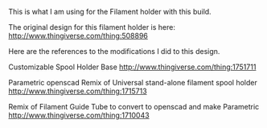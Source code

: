 This is what I am using for the Filament holder with this build.

The original design for this filament holder is here: http://www.thingiverse.com/thing:508896

Here are the references to the modifications I did to this design.

Customizable Spool Holder Base
http://www.thingiverse.com/thing:1751711

Parametric openscad Remix of Universal stand-alone filament spool holder
http://www.thingiverse.com/thing:1715713

Remix of Filament Guide Tube to convert to openscad and make Parametric
http://www.thingiverse.com/thing:1710043
